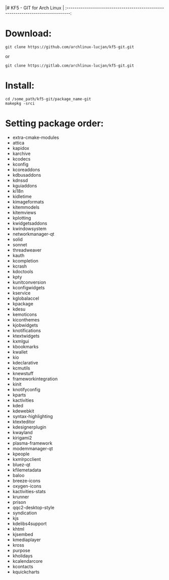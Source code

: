 |#   KF5 - GIT for Arch Linux                        |
:--------------------------------------------------------------------------------:

# Download:

```
git clone https://github.com/archlinux-lucjan/kf5-git.git

```
or

```
git clone https://gitlab.com/archlinux-lucjan/kf5-git.git

```

# Install:

```
cd /some_path/kf5-git/package_name-git
makepkg -srci

```

# Setting package order:

* extra-cmake-modules
* attica
* kapidox
* karchive
* kcodecs
* kconfig
* kcoreaddons
* kdbusaddons
* kdnssd
* kguiaddons
* ki18n
* kidletime
* kimageformats
* kitemmodels
* kitemviews
* kplotting
* kwidgetsaddons
* kwindowsystem
* networkmanager-qt
* solid
* sonnet
* threadweaver
* kauth
* kcompletion
* kcrash
* kdoctools
* kpty
* kunitconversion
* kconfigwidgets
* kservice
* kglobalaccel
* kpackage
* kdesu
* kemoticons
* kiconthemes
* kjobwidgets
* knotifications
* ktextwidgets
* kxmlgui
* kbookmarks
* kwallet
* kio
* kdeclarative
* kcmutils
* knewstuff
* frameworkintegration
* kinit
* knotifyconfig
* kparts
* kactivities
* kded
* kdewebkit
* syntax-highlighting
* ktexteditor
* kdesignerplugin
* kwayland
* kirigami2
* plasma-framework
* modemmanager-qt
* kpeople
* kxmlrpcclient
* bluez-qt
* kfilemetadata
* baloo
* breeze-icons
* oxygen-icons
* kactivities-stats
* krunner
* prison
* qqc2-desktop-style
* syndication
* kjs
* kdelibs4support
* khtml
* kjsembed
* kmediaplayer
* kross
* purpose
* kholidays
* kcalendarcore
* kcontacts
* kquickcharts
